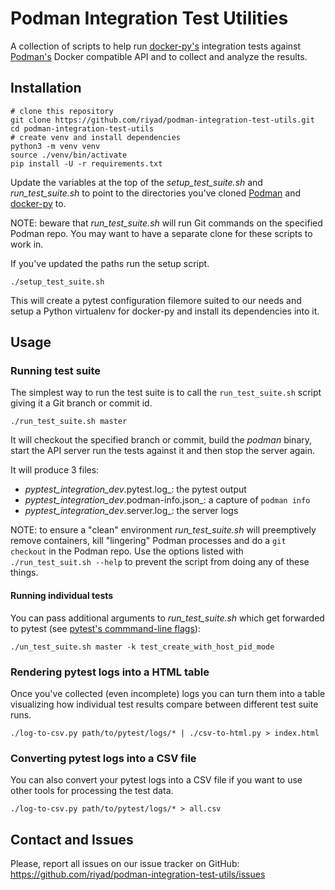 Podman Integration Test Utilities
=================================

A collection of scripts to help run [docker-py's](https://github.com/docker/docker-py)
integration tests against [Podman's](https://github.com/containers/podman) Docker
compatible API and to collect and analyze the results.


## Installation

```shell
# clone this repository
git clone https://github.com/riyad/podman-integration-test-utils.git
cd podman-integration-test-utils
# create venv and install dependencies
python3 -m venv venv
source ./venv/bin/activate
pip install -U -r requirements.txt
```

Update the variables at the top of the _setup_test_suite.sh_ and
_run_test_suite.sh_ to point to the directories you've cloned
[Podman](https://github.com/containers/podman) and
[docker-py](https://github.com/docker/docker-py) to.

NOTE: beware that _run_test_suite.sh_ will run Git commands on the specified
  Podman repo. You may want to have a separate clone for these scripts to work in.

If you've updated the paths run the setup script.

```shell
./setup_test_suite.sh
```

This will create a pytest configuration filemore suited to our needs and setup a
Python virtualenv for docker-py and install its dependencies into it.


## Usage

### Running test suite

The simplest way to run the test suite is to call the `run_test_suite.sh` script
giving it a Git branch or commit id.

```shell
./run_test_suite.sh master
```

It will checkout the specified branch or commit, build the _podman_ binary,
start the API server run the tests against it and then stop the server again.

It will produce 3 files:
- _pyptest_integration_dev_<commit date>_<commit id>_<comment>.pytest.log_: the pytest output
- _pyptest_integration_dev_<commit date>_<commit id>_<comment>.podman-info.json_: a
    capture of `podman info`
- _pyptest_integration_dev_<commit date>_<commit id>_<comment>.server.log_: the server logs

NOTE: to ensure a "clean" environment _run_test_suite.sh_ will preemptively
remove containers, kill "lingering" Podman processes and do a `git checkout` in
the Podman repo. Use the options listed with `./run_test_suit.sh --help` to prevent
the script from doing any of these things.

#### Running individual tests

You can pass additional arguments to _run_test_suite.sh_ which get forwarded to
pytest (see [pytest's commmand-line flags](https://docs.pytest.org/en/stable/reference.html#command-line-flags)):

```shell
./un_test_suite.sh master -k test_create_with_host_pid_mode
```

### Rendering pytest logs into a HTML table

Once you've collected (even incomplete) logs you can turn them into a table
visualizing how individual test results compare between different test suite runs.

```shell
./log-to-csv.py path/to/pytest/logs/* | ./csv-to-html.py > index.html

```

### Converting pytest logs into a CSV file

You can also convert your pytest logs into a CSV file if you want to use other
tools for processing the test data.

```shell
./log-to-csv.py path/to/pytest/logs/* > all.csv

```


## Contact and Issues

Please, report all issues on our issue tracker on GitHub: https://github.com/riyad/podman-integration-test-utils/issues
